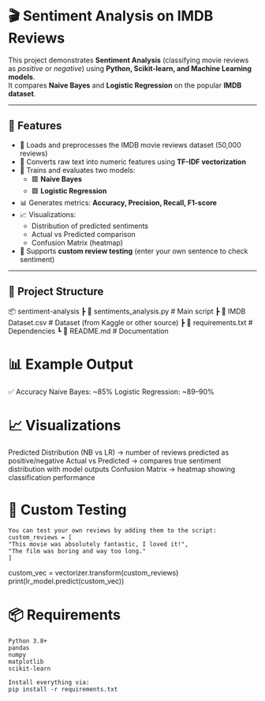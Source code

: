 # 🎬 Sentiment Analysis on IMDB Reviews  

This project demonstrates **Sentiment Analysis** (classifying movie reviews as *positive* or *negative*) using **Python, Scikit-learn, and Machine Learning models**.  
It compares **Naive Bayes** and **Logistic Regression** on the popular **IMDB dataset**.  

---

## 📌 Features  
- 📂 Loads and preprocesses the IMDB movie reviews dataset (50,000 reviews)  
- 🧮 Converts raw text into numeric features using **TF-IDF vectorization**  
- 🤖 Trains and evaluates two models:  
  - 🟥 **Naive Bayes**  
  - 🟩 **Logistic Regression**  
- 📊 Generates metrics: **Accuracy, Precision, Recall, F1-score**  
- 📈 Visualizations:  
  - Distribution of predicted sentiments  
  - Actual vs Predicted comparison  
  - Confusion Matrix (heatmap)  
- 📝 Supports **custom review testing** (enter your own sentence to check sentiment)  

---
## 📂 Project Structure  
📦 sentiment-analysis
┣ 📜 sentiments_analysis.py # Main script
┣ 📜 IMDB Dataset.csv # Dataset (from Kaggle or other source)
┣ 📜 requirements.txt # Dependencies
┗ 📜 README.md # Documentation


# 📊 Example Output
  ✅ Accuracy
    Naive Bayes: ~85%
    Logistic Regression: ~89–90%

# 📈 Visualizations
  Predicted Distribution (NB vs LR) → number of reviews predicted as positive/negative
  Actual vs Predicted → compares true sentiment distribution with model outputs
  Confusion Matrix → heatmap showing classification performance

# 📝 Custom Testing
    You can test your own reviews by adding them to the script:
    custom_reviews = [
    "This movie was absolutely fantastic, I loved it!",
    "The film was boring and way too long."
    ]
custom_vec = vectorizer.transform(custom_reviews)
print(lr_model.predict(custom_vec))

# 📦 Requirements
    Python 3.8+
    pandas
    numpy
    matplotlib
    scikit-learn
    
    Install everything via:
    pip install -r requirements.txt
